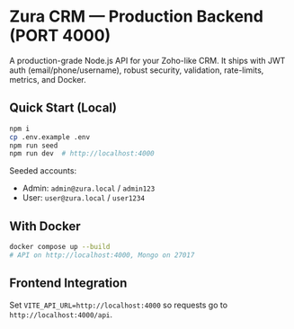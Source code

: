 # Zura CRM — Production Backend (PORT 4000)

A production-grade Node.js API for your Zoho-like CRM. It ships with JWT auth (email/phone/username), robust security, validation, rate-limits, metrics, and Docker.

## Quick Start (Local)
```bash
npm i
cp .env.example .env
npm run seed
npm run dev  # http://localhost:4000
```

Seeded accounts:
- Admin: `admin@zura.local` / `admin123`
- User: `user@zura.local` / `user1234`

## With Docker
```bash
docker compose up --build
# API on http://localhost:4000, Mongo on 27017
```

## Frontend Integration
Set `VITE_API_URL=http://localhost:4000` so requests go to `http://localhost:4000/api`.
